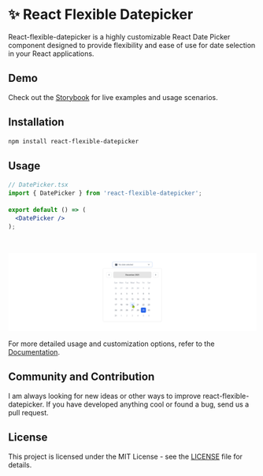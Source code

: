 # ✨ React Flexible Datepicker

React-flexible-datepicker is a highly customizable React Date Picker component designed to provide flexibility and ease of use for date selection in your React applications.

## Demo

Check out the [Storybook](https://react-flexible-datepicker.vercel.app/) for live examples and usage scenarios.

## Installation

```bash
npm install react-flexible-datepicker
```

## Usage
```jsx
// DatePicker.tsx
import { DatePicker } from 'react-flexible-datepicker';

export default () => (
  <DatePicker />
);
```

<br />

![React-Flexible-Datepicker Example](images/example.jpg)

For more detailed usage and customization options, refer to the [Documentation](https://react-flexible-datepicker.vercel.app/).

## Community and Contribution

I am always looking for new ideas or other ways to improve react-flexible-datepicker. If you have developed anything cool or found a bug, send us a pull request.

## License
This project is licensed under the MIT License - see the [LICENSE](LICENSE) file for details.